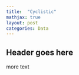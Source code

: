 ```yaml
---
title:  "Cyclistic"
mathjax: true
layout: post
categories: Data
---
```


## Header goes here

more text

